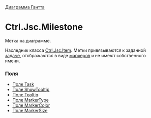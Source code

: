 ﻿---
Link: InfoBoard.Ctrl.Jsc.Milestone
---

[Диаграмма Гантта](..\default)

# Ctrl.Jsc.Milestone

Метка на диаграмме.

Наследник класса [Ctrl.Jsc.Item](..\Milestones.default).
Метки привязываются к заданной [задаче](..\Task.default),
отображаются в виде [маркеров](..\Jsc.Marker)
и не имеют собственного имени.

### Поля
* [Поле Task](..\Jsc.MilestoneTask)
* [Поле ShowTooltip](..\Jsc.Tooltip)
* [Поле Tooltip](..\Jsc.Tooltip)
* [Поле MarkerType](..\Jsc.Marker#Type)
* [Поле MarkerColor](..\Jsc.Marker#Color)
* [Поле MarkerSize](..\Jsc.Marker#Size)
